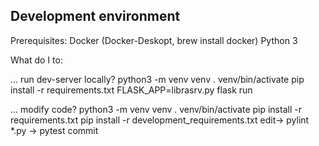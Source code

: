 
Development environment
---

Prerequisites:
Docker (Docker-Deskopt, brew install docker)
Python 3

What do I to:

... run dev-server locally?
python3 -m venv venv
. venv/bin/activate
pip install -r requirements.txt
FLASK_APP=librasrv.py flask run

... modify code?
python3 -m venv venv
. venv/bin/activate
pip install -r requirements.txt
pip install -r development_requirements.txt
edit->
pylint *.py ->
pytest
commit